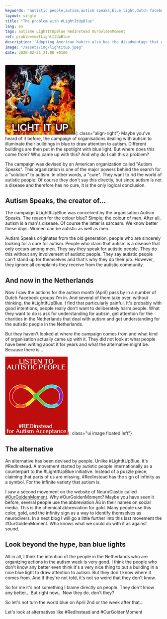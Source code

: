 ```yaml
---
keywords: 'autistic people,autism,autism speaks,blue light,dutch facebook group'
layout: single
title: "The problem with #LightItUpBlue"
lang: en
tags: autisme LightItUpBlue RedInstead OurGoldenMoment 
ref: probleemmetLightItUpBlue
description: 'Adopting American habits also has the disadvantage that wrong habits are copied blindly. One of those wrong habits is the campaign #LightItUpBlue'
image: "/assets/img/lightitup.jpeg"
date: 2020-02-21 21:08 +0100
---
```

![Light it up!](/assets/img/lightitup.jpeg){: class="align-right"}
Maybe you've heard of it before, the campaign of organisations dealing with autism to illuminate their buildings in blue to draw attention to autism. Different buildings are then put in the spotlight with blue light. But where does this come from? Who came up with this? And why do I call this a problem?

The campaign was devised by an American organization called "Autism Speaks". This organization is one of the major powers behind the search for a "solution" to autism. In other words, a "cure". They want to rid the world of autistic people. Of course they don't say this directly, but since autism is not a disease and therefore has no cure, it is the only logical conclusion.

## Autism Speaks, the creator of...

The campaign #LightItUpBlue was conceived by the organisation Autism Speaks. The reason for the colour blue? Simple; the colour of men. After all, autism is a man's disease. Of course the latter is sarcasm. We know better these days. Women can be autistic as well as men.

Autism Speaks originates from the old generation, people who are sincerely looking for a cure for autism. People who claim that autism is a disease that only occurs among men. They say they speak for autistic people. They do this without any involvement of autistic people. They say autistic people can't stand up for themselves and that's why they do their job. However, they ignore all complaints they receive from the autistic community.

## And now in the Netherlands

Now I saw the actions for the autism month (April) pass by in a number of Dutch Facebook groups I'm in. And several of them take over, without thinking, the #LightItUpBlue. I find that particularly painful. It's probably with good intentions, people really don't want to deliberately harm people. What they want to do is ask for understanding for autism, get attention for the charities in the Netherlands that deal with autism and get understanding for the autistic people in the Netherlands.

But they haven't looked at where the campaign comes from and what kind of organisation actually came up with it. They did not look at what people have been writing about it for years and what the alternative might be. Because there is...

![No #LightItUpBlue but #RedInstead](/assets/img/redinstead.png){: class="ui image floated left"}
## The alternative
An alternative has been devised by people. Unlike #LightItUpBlue, it's #RedInstead. A movement started by autistic people internationally as a counterpart to the #LightItUpBlue initiative. Instead of a puzzle piece, claiming that parts of us are missing, #RedInstead has the sign of infinity as a symbol. For the infinite variety that autism is.

I saw a second movement on the website of NeuroClastic called [#OurGoldenMoment](https://neuroclastic.com/2020/02/09/introducing-our-golden-moment-an-inaugural-coming-out-day-on-april-1st-2020-for-the-autistic-neurodivergent-community/). Why #OurGoldenMoment? Maybe you have seen it before, several people use the abbreviation Âû in their names on social media. This is the chemical abbreviation for gold. Many people use this color, gold, and the infinity sign as a way to identify themselves as neurodivers. In a next blog I will go a little further into this last movement the #OurGoldenMoment. Who knows what we could do with it as against sound.

## Look beyond the hype, ban blue lights

All in all, I think the intention of the people in the Netherlands who are organizing actions in the autism week is very good. I think the people who don't know any better even think it's a very nice thing to put a building in a nice blue light to draw attention to autism. But they don't know where it comes from. And if they're not told, it's not so weird that they don't know.

So for me it's not something I blame directly on people. They don't know any better... But right now... Now they do, don't they?

So let's not turn the world blue on April 2nd or the week after that...

Let's look at alternatives like #RedInstead and #OurGoldenMoment
